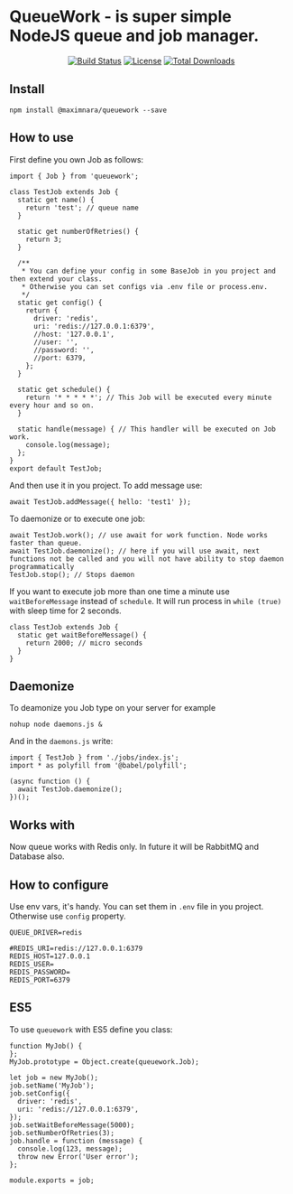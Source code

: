 # QueueWork - is super simple NodeJS queue and job manager.

<p align="center">
<a href="https://travis-ci.org/maximnara/queuework"><img src="https://travis-ci.org/maximnara/queuework.svg?branch=master" alt="Build Status"></a>
<a href="https://www.npmjs.com/package/@maximnara/queuework"><img src="https://img.shields.io/npm/l/@maximnara/queuework" alt="License"></a>
<a href="https://www.npmjs.com/package/@maximnara/queuework"><img src="https://img.shields.io/npm/dm/@maximnara/queuework" alt="Total Downloads"></a>
</p>

## Install
```
npm install @maximnara/queuework --save
```

## How to use
First define you own Job as follows:
```
import { Job } from 'queuework';

class TestJob extends Job {
  static get name() {
    return 'test'; // queue name
  }
  
  static get numberOfRetries() {
    return 3;
  }
  
  /**
   * You can define your config in some BaseJob in you project and then extend your class.
   * Otherwise you can set configs via .env file or process.env.
   */
  static get config() {
    return {
      driver: 'redis',
      uri: 'redis://127.0.0.1:6379',
      //host: '127.0.0.1',
      //user: '',
      //password: '',
      //port: 6379,
    };
  }
  
  static get schedule() {
    return '* * * * *'; // This Job will be executed every minute every hour and so on.
  }
  
  static handle(message) { // This handler will be executed on Job work.
    console.log(message);
  };
}
export default TestJob;
```

And then use it in you project. To add message use:
```
await TestJob.addMessage({ hello: 'test1' });
```

To daemonize or to execute one job:
```
await TestJob.work(); // use await for work function. Node works faster than queue.
await TestJob.daemonize(); // here if you will use await, next functions not be called and you will not have ability to stop daemon programmatically
TestJob.stop(); // Stops daemon
```

If you want to execute job more than one time a minute use `waitBeforeMessage` instead of `schedule`.
It will run process in `while (true)` with sleep time for 2 seconds.
```
class TestJob extends Job {
  static get waitBeforeMessage() {
    return 2000; // micro seconds
  }
}
```

## Daemonize
To deamonize you Job type on your server for example
```
nohup node daemons.js &
```

And in the `daemons.js` write:
```
import { TestJob } from './jobs/index.js';
import * as polyfill from '@babel/polyfill';

(async function () {
  await TestJob.daemonize();
})();
```

## Works with
Now queue works with Redis only. In future it will be RabbitMQ and Database also.

## How to configure
Use env vars, it's handy. You can set them in `.env` file in you project.
Otherwise use `config` property.

```
QUEUE_DRIVER=redis

#REDIS_URI=redis://127.0.0.1:6379
REDIS_HOST=127.0.0.1
REDIS_USER=
REDIS_PASSWORD=
REDIS_PORT=6379
```

## ES5
To use `queuework` with ES5 define you class:

```
function MyJob() {
};
MyJob.prototype = Object.create(queuework.Job);

let job = new MyJob();
job.setName('MyJob');
job.setConfig({
  driver: 'redis',
  uri: 'redis://127.0.0.1:6379',
});
job.setWaitBeforeMessage(5000);
job.setNumberOfRetries(3);
job.handle = function (message) {
  console.log(123, message);
  throw new Error('User error');
};

module.exports = job;
```